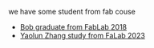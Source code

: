 we have some student from fab couse

* [Bob graduate from FabLab 2018](https://fabacademy.org/2018/labs/fablaboshanghai/students/bob-wu/)
* [Yaolun Zhang study from FaLab 2023](https://fabacademy.org/2023/labs/ningbo/students/yaorun-zhang/)